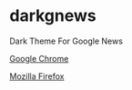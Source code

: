# darkgnews
Dark Theme For Google News


[Google Chrome](https://chrome.google.com/webstore/detail/dark-theme-for-google-new/opajinojlgeoimamfaljdeojmamjepmf)

[Mozilla Firefox](https://addons.mozilla.org/en-US/firefox/addon/dark-theme-for-google-news/)

